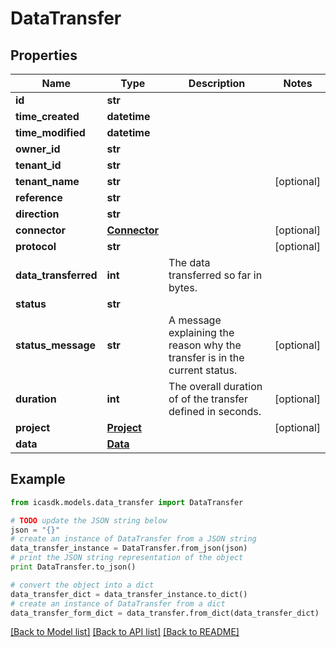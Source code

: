 # DataTransfer


## Properties
Name | Type | Description | Notes
------------ | ------------- | ------------- | -------------
**id** | **str** |  | 
**time_created** | **datetime** |  | 
**time_modified** | **datetime** |  | 
**owner_id** | **str** |  | 
**tenant_id** | **str** |  | 
**tenant_name** | **str** |  | [optional] 
**reference** | **str** |  | 
**direction** | **str** |  | 
**connector** | [**Connector**](Connector.md) |  | [optional] 
**protocol** | **str** |  | [optional] 
**data_transferred** | **int** | The data transferred so far in bytes. | 
**status** | **str** |  | 
**status_message** | **str** | A message explaining the reason why the transfer is in the current status. | [optional] 
**duration** | **int** | The overall duration of of the transfer defined in seconds. | [optional] 
**project** | [**Project**](Project.md) |  | [optional] 
**data** | [**Data**](Data.md) |  | 

## Example

```python
from icasdk.models.data_transfer import DataTransfer

# TODO update the JSON string below
json = "{}"
# create an instance of DataTransfer from a JSON string
data_transfer_instance = DataTransfer.from_json(json)
# print the JSON string representation of the object
print DataTransfer.to_json()

# convert the object into a dict
data_transfer_dict = data_transfer_instance.to_dict()
# create an instance of DataTransfer from a dict
data_transfer_form_dict = data_transfer.from_dict(data_transfer_dict)
```
[[Back to Model list]](../README.md#documentation-for-models) [[Back to API list]](../README.md#documentation-for-api-endpoints) [[Back to README]](../README.md)


